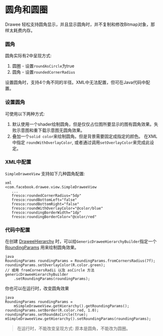 # 圆角和圆圈


Drawee 轻松支持圆角显示，并且显示圆角时，并不复制和修改Bitmap对象，那样太耗费内存。

### 圆角

圆角实际有2中呈现方式:

1. 圆圈 - 设置`roundAsCircle`为true
2. 圆角 - 设置`roundedCornerRadius`

设置圆角时，支持4个角不同的半径。XML中无法配置，但可在Java代码中配置。

### 设置圆角

可使用以下两种方式:

1. 默认使用一个shader绘制圆角，但是仅仅占位图所要显示的图有圆角效果。失败示意图和重下载示意图无圆角效果。
2. 叠加一个`solid color`来绘制圆角。但是背景需要固定成指定的颜色。
    在XML中指定 `roundWithOverlayColor`, 或者通过调用`setOverlayColor`来完成此设定。

### XML中配置

`SimpleDraweeView` 支持如下几种圆角配置:

```
xml
<com.facebook.drawee.view.SimpleDraweeView
   ...
   fresco:roundedCornerRadius="5dp"
   fresco:roundBottomLeft="false"
   fresco:roundBottomRight="false"
   fresco:roundWithOverlayColor="@color/blue"
   fresco:roundingBorderWidth="1dp"
   fresco:roundingBorderColor="@color/red"
```

### 代码中配置

在创建 [DraweeHierarchy](using-drawees-code.html) 时，可以给`GenericDraweeHierarchyBuilder`指定一个[RoundingParams](../javadoc/reference/com/facebook/drawee/generic/RoundingParams.html) 用来绘制圆角效果。


```
java
RoundingParams roundingParams = RoundingParams.fromCornersRadius(7f);
roundingParams.setOverlayColor(R.color.green);
// 或用 fromCornersRadii 以及 asCircle 方法
genericDraweeHierarchyBuilder
    .setRoundingParams(roundingParams);
```

你也可以在运行时，改变圆角效果

```
java
RoundingParams roundingParams = 
    mSimpleDraweeView.getHierarchy().getRoundingParams();
roundingParams.setBorder(R.color.red, 1.0);
roundingParams.setRoundAsCircle(true);
mSimpleDraweeView.getHierarchy().setRoundingParams(roundingParams);
```

> 在运行时，不能改变呈现方式: 原本是圆角，不能改为圆圈。
> 
